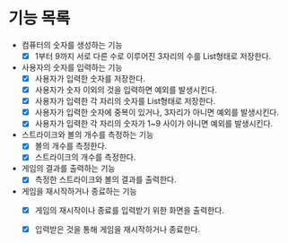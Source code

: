 # 기능 목록
* 컴퓨터의 숫자를 생성하는 기능
   - [x] 1부터 9까지 서로 다른 수로 이루어진 3자리의 수를 List형태로 저장한다.

* 사용자의 숫자를 입력하는 기능
   - [x] 사용자가 입력한 숫자를 저장한다.
   - [x] 사용자가 숫자 이외의 것을 입력하면 예외를 발생시킨다.
   - [x] 사용자가 입력한 각 자리의 숫자를 List형태로 저장한다.
   - [x] 사용자가 입력한 숫자에 중복이 있거나, 3자리가 아니면 예외를 발생시킨다.
   - [x] 사용자가 입력한 각 자리의 숫자가 1~9 사이가 아니면 예외를 발생시킨다.

* 스트라이크와 볼의 개수를 측정하는 기능
   - [x] 볼의 개수를 측정한다.
   - [x] 스트라이크의 개수를 측정한다.

* 게임의 결과를 출력하는 기능
   - [x] 측정한 스트라이크와 볼의 결과를 출력한다.

* 게임을 재시작하거나 종료하는 기능
   - [x] 게임의 재시작이나 종료를 입력받기 위한 화면을 출력한다.
   - [x] 입력받은 것을 통해 게임을 재시작하거나 종료한다.
   
